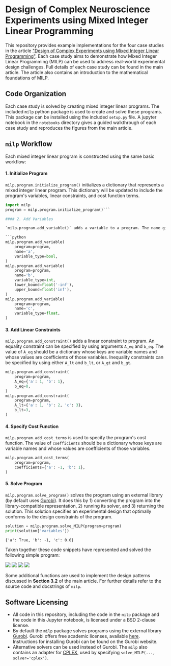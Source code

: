 #  Design of Complex Neuroscience Experiments using Mixed Integer Linear Programming
This repository provides example implementations for the four case studies in the article ["Design of Complex Experiments using Mixed Integer Linear Programming"](https://arxiv.org/abs/2012.02361). Each case study aims to demonstrate how Mixed Integer Linear Programming (MILP) can be used to address real-world experimental design challenges. Full details of each case study can be found in the main article. The article also contains an introduction to the mathematical foundations of MILP.

## Code Organization

Each case study is solved by creating mixed integer linear programs. The included `milp` python package is used to create and solve these programs. This package can be installed using the included `setup.py` file. A jupyter notebook in the `notebooks` directory gives a guided walkthrough of each case study and reproduces the figures from the main article.

## `milp` Workflow

Each mixed integer linear program is constructed using the same basic workflow:

#### 1. Initialize Program
`milp.program.initialize_program()` initializes a dictionary that represents a mixed integer linear program. This dictionary will be updated to include the program's variables, linear constraints, and cost function terms.

```python
import milp
program = milp.program.initialize_program()```

#### 2. Add Variables

`milp.program.add_variable()` adds a variable to a program. The name given to each variable will be used to specify its constraints and cost function coefficients. Whether a varaible is real, integer, or boolean can be specified by setting `variable_type` to `float`, `int`, or `bool`.

```python
milp.program.add_variable(
    program=program,
    name='a',
    variable_type=bool,
)
milp.program.add_variable(
    program=program,
    name='b',
    variable_type=int,
    lower_bound=float('-inf'),
    upper_bound=float('inf'),
)
milp.program.add_variable(
    program=program,
    name='c',
    variable_type=float,
)
```

#### 3.  Add Linear Constraints

`milp.program.add_constraint()` adds a linear constraint to program. An equality constraint can be specified by using arguments `A_eq` and `b_eq`. The value of `A_eq` should be a dictionary whose keys are variable names and whose values are coefficients of those variables. Inequality constraints can be specified by using either `A_lt` and `b_lt`, or `A_gt` and `b_gt`. 

```python
milp.program.add_constraint(
    program=program,
    A_eq={'a': 1, 'b': 1},
    b_eq=0,
)
milp.program.add_constraint(
    program=program,
    A_lt={'a': 1, 'b': 2, 'c': 3},
    b_lt=3,
)
```

#### 4. Specify Cost Function
`milp.program.add_cost_terms` is used to specify the program's cost function. The value of `coefficients` should be a dictionary whose keys are variable names and whose values are coefficients of those variables.

```python
milp.program.add_cost_terms(
    program=program,
    coefficients={'a': -1, 'b': 1},
)
```

#### 5. Solve Program
`milp.program.solve_program()` solves the program using an external library (by default uses [Gurobi](https://www.gurobi.com)). It does this by 1) converting the program into the library-compatible representation, 2) running its solver, and 3) returning the solution. This solution specifies an experimental design that optimally conforms to the design constraints of the program.

```python
solution = milp.program.solve_MILP(program=program)
print(solution['variables'])
```
```{'a': True, 'b': -1, 'c': 0.0}```

Taken together these code snippets have represented and solved the following simple program:
 
<img src="https://render.githubusercontent.com/render/math?math=\min{b - a}">
 
<img src="https://render.githubusercontent.com/render/math?math=a %2B b = 0">
 
<img src="https://render.githubusercontent.com/render/math?math=a %2B 2 b %2B 3 c \leq 3">

<img src="https://render.githubusercontent.com/render/math?math=a \in \mathbb{B}, b \in \mathbb{Z}, c \in \mathbb{R}^{%2B}">

Some additional functions are used to implement the design patterns discussed in **Section 3.2** of the main article. For further details refer to the source code and docstrings of `milp`.


## Software Licensing
- All code in this repository, including the code in the `milp` package and the code in this Jupyter notebook, is licensed under a BSD 2-clause license.
- By default the `milp` package solves programs using the external library [Gurobi](https://www.gurobi.com). Gurobi offers free academic licenses, available [here](https://www.gurobi.com/downloads/end-user-license-agreement-academic/). Instructions for installing Gurobi can be found on the Gurobi website.
- Alternative solvers can be used instead of Gurobi. The `milp` also contains an adapter for [CPLEX](https://www.ibm.com/analytics/cplex-optimizer), used by specifying `solve_MILP(..., solver='cplex')`.
